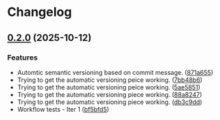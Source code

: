 # Changelog

## [0.2.0](https://github.com/nblakely731/reimagined-fishstick-app/compare/v0.1.0...v0.2.0) (2025-10-12)


### Features

* Automtic semantic versioning based on commit message. ([871a655](https://github.com/nblakely731/reimagined-fishstick-app/commit/871a65555916cfebc9a3ed8ac2efeb7cdd85ebfd))
* Trying to get the automatic versioning peice working. ([7bb48b6](https://github.com/nblakely731/reimagined-fishstick-app/commit/7bb48b66e684de92463097026de5d53f3c02ec54))
* Trying to get the automatic versioning peice working. ([5ae5851](https://github.com/nblakely731/reimagined-fishstick-app/commit/5ae58511e6a502a98d20d00b17a1f67b7c3f6504))
* Trying to get the automatic versioning piece working. ([88a8247](https://github.com/nblakely731/reimagined-fishstick-app/commit/88a82476e52af3668bcfb933af7a8c8a629a824c))
* Trying to get the automatic versioning piece working. ([db3c9dd](https://github.com/nblakely731/reimagined-fishstick-app/commit/db3c9dd87cefda09ec86c2102dff34d2ca2a92f9))
* Workflow tests - Iter 1 ([bf5bfd5](https://github.com/nblakely731/reimagined-fishstick-app/commit/bf5bfd5b1ac68a3183c09405feecf67e76ea3865))
